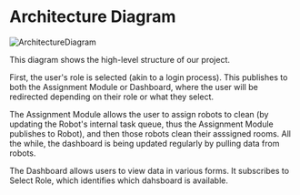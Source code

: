# Architecture Diagram
![ArchitectureDiagram](png_files/ArchitectureDiagram.png)

This diagram shows the high-level structure of our project.

First, the user's role is selected (akin to a login process). This publishes to both the Assignment Module or Dashboard, where the user will be redirected depending on their role or what they select. 

The Assignment Module allows the user to assign robots to clean (by updating the Robot's internal task queue, thus the Assignment Module publishes to Robot), and then those robots clean their asssigned rooms. All the while, the dashboard is being updated regularly by pulling data from robots.

The Dashboard allows users to view data in various forms. It subscribes to Select Role, which identifies which dahsboard is available.